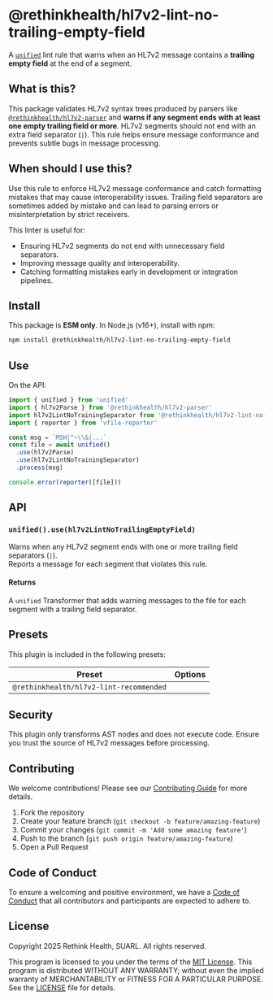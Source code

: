 # @rethinkhealth/hl7v2-lint-no-trailing-empty-field

A [`unified`][github-unified] lint rule that warns when an HL7v2 message contains a **trailing empty field** at the end of a segment.

## What is this?

This package validates HL7v2 syntax trees produced by parsers like [`@rethinkhealth/hl7v2-parser`][github-hl7v2-parser] and **warns if any segment ends with at least one empty trailing field or more**. HL7v2 segments should not end with an extra field separator (`|`). This rule helps ensure message conformance and prevents subtle bugs in message processing.

## When should I use this?

Use this rule to enforce HL7v2 message conformance and catch formatting mistakes that may cause interoperability issues. Trailing field separators are sometimes added by mistake and can lead to parsing errors or misinterpretation by strict receivers.

This linter is useful for:

- Ensuring HL7v2 segments do not end with unnecessary field separators.
- Improving message quality and interoperability.
- Catching formatting mistakes early in development or integration pipelines.

## Install

This package is **ESM only**. In Node.js (v16+), install with npm:

```sh
npm install @rethinkhealth/hl7v2-lint-no-trailing-empty-field
````

## Use

On the API:

```js
import { unified } from 'unified'
import { hl7v2Parse } from '@rethinkhealth/hl7v2-parser'
import hl7v2LintNoTrainingSeparator from '@rethinkhealth/hl7v2-lint-no-trailing-empty-field'
import { reporter } from 'vfile-reporter'

const msg = `MSH|^~\\&|...`
const file = await unified()
  .use(hl7v2Parse)
  .use(hl7v2LintNoTrainingSeparator)
  .process(msg)

console.error(reporter([file]))
```

## API


### `unified().use(hl7v2LintNoTrailingEmptyField)`

Warns when any HL7v2 segment ends with one or more trailing field separators (`|`).  
Reports a message for each segment that violates this rule.

#### Returns

A `unified` Transformer that adds warning messages to the file for each segment with a trailing field separator.

## Presets

This plugin is included in the following presets:

| Preset | Options |
| - | - |
| `@rethinkhealth/hl7v2-lint-recommended` | |

## Security

This plugin only transforms AST nodes and does not execute code. Ensure you trust the source of HL7v2 messages before processing.

## Contributing

We welcome contributions! Please see our [Contributing Guide](../../CONTRIBUTING.md) for more details.

1. Fork the repository
2. Create your feature branch (`git checkout -b feature/amazing-feature`)
3. Commit your changes (`git commit -m 'Add some amazing feature'`)
4. Push to the branch (`git push origin feature/amazing-feature`)
5. Open a Pull Request

## Code of Conduct

To ensure a welcoming and positive environment, we have a [Code of Conduct](../../CODE_OF_CONDUCT.md) that all contributors and participants are expected to adhere to.

## License

Copyright 2025 Rethink Health, SUARL. All rights reserved.

This program is licensed to you under the terms of the [MIT License](https://opensource.org/licenses/MIT). This program is distributed WITHOUT ANY WARRANTY; without even the implied warranty of MERCHANTABILITY or FITNESS FOR A PARTICULAR PURPOSE. See the [LICENSE](../../LICENSE) file for details.

[github-unified]: https://github.com/unifiedjs/unified
[github-hl7v2-parser]: https://github.com/rethinkhealth/hl7v2/tree/main/packages/hl7v2-parser